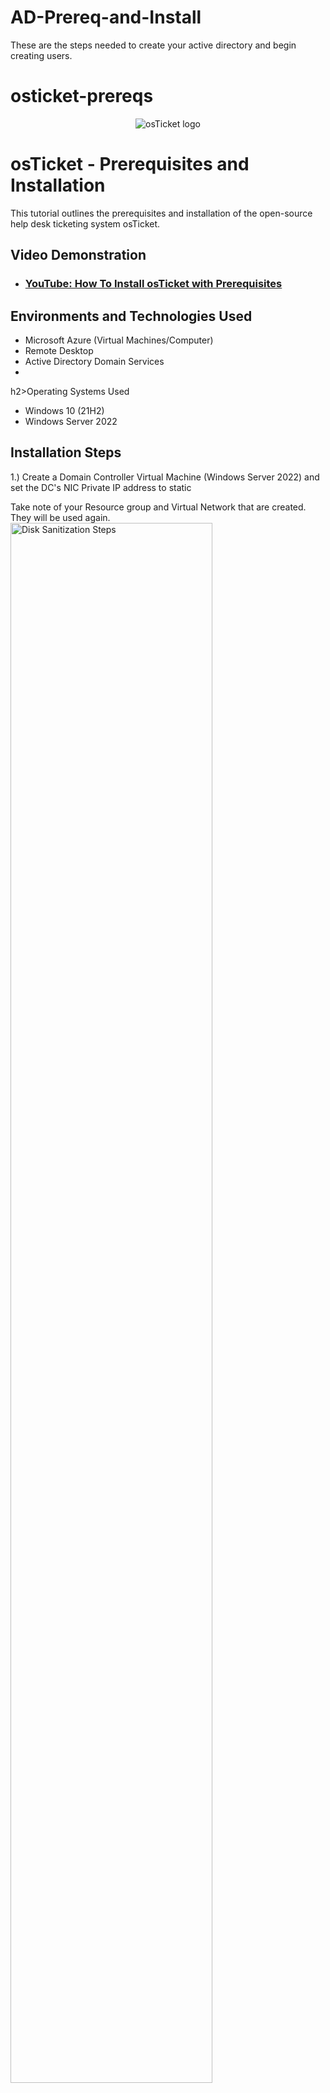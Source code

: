 # AD-Prereq-and-Install
These are the steps needed to create your active directory and begin creating users.

# osticket-prereqs

<p align="center">
<img src="https://i.imgur.com/Clzj7Xs.png" alt="osTicket logo"/>
</p>

<h1>osTicket - Prerequisites and Installation</h1>
This tutorial outlines the prerequisites and installation of the open-source help desk ticketing system osTicket.<br />


<h2>Video Demonstration</h2>

- ### [YouTube: How To Install osTicket with Prerequisites](https://www.youtube.com)

<h2>Environments and Technologies Used</h2>

- Microsoft Azure (Virtual Machines/Computer)
- Remote Desktop
- Active Directory Domain Services
-

h2>Operating Systems Used </h2>

- Windows 10</b> (21H2)
- Windows Server 2022

<h2>Installation Steps</h2>
 1.) Create a Domain Controller Virtual Machine (Windows Server 2022) and set the DC's NIC Private IP address to static
<p></p>Take note of your Resource group and Virtual Network that are created. They will be used again.
<img src="https://i.imgur.com/jpeAVJZ.png" height="80%" width="80%" alt="Disk Sanitization Steps"/>
<img src="https://i.imgur.com/dh9bOvY.png" height="80%" width="80%" alt="Disk Sanitization Steps"/>

 2.) Create the Client Virtual Machine (Windows 10) in the same Resource group and Virtual Network as the Domain Controller.
   Note: Ensure both of the Virtual Machines are in the same Virtual Network within the Network Watcher)

<img src="https://i.imgur.com/46kSGU0.png" height="80%" width="80%" alt="Disk Sanitization Steps"/>
<img src="https://i.imgur.com/KCk7qE5.png" height="80%" width="80%" alt="Disk Sanitization Steps"/>

3.)  Establish connectivity between the Client and Domain Controller by enabling the ICMPv4 within the Domain Controller's local firewall.
<p></p>
Ensure connectivity is established by pinging the DC's private IP address from within the Client's local command prompt.
<p> 
<img src="https://i.imgur.com/WJrSGc4.png" height="80%" width="80%" alt="Disk Sanitization Steps"/>

4.) Within the Domain Controller VM, install Active Directory Domain Services.
</p>
<img src="https://i.imgur.com/DJmEXEB.png" height="80%" width="80%" alt="Disk Sanitization Steps"/>
<p>

</p>
<br />
